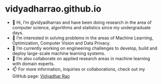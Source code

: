 # vidyadharrao.github.io

- 👋 Hi, I’m @vidyadharrao and have been doing research in the area of computer science, algorithms and statistics since my undergraduate days.
- 👀 I’m interested in solving problems in the areas of Machine Learning, Optimization, Computer Vision and Data Privacy. 
- 🌱 I’m currently working on engineering challenges to develop, build and deploy large-scale machine learning systems. 
- 💞️ I’m also collaborate on applied research areas in machine learning with domain experts. 
- 📫 For more information, inquiries or collaborations, check out my GitHub page: <a href=https://vidyadharrao.github.io/> Vidyadhar Rao </a>
